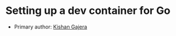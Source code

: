 # Setting up a dev container for Go

* Primary author: [Kishan Gajera](https://YourGitHubProfileLink)
